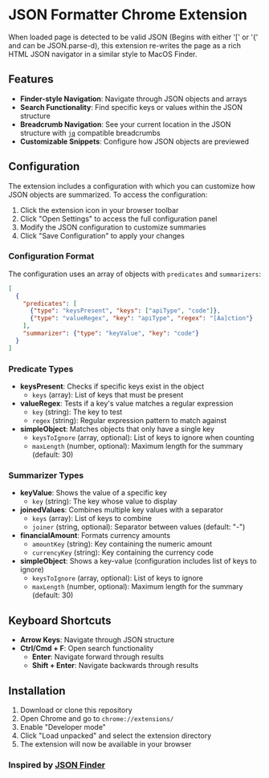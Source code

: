 # JSON Formatter Chrome Extension

When loaded page is detected to be valid JSON (Begins with either '[' or '{' and can be JSON.parse-d), this extension re-writes the page as a rich HTML JSON navigator in a similar style to MacOS Finder.

## Features

- **Finder-style Navigation**: Navigate through JSON objects and arrays
- **Search Functionality**: Find specific keys or values within the JSON structure
- **Breadcrumb Navigation**: See your current location in the JSON structure with [`jq`](https://jqlang.org/) compatible breadcrumbs
- **Customizable Snippets**: Configure how JSON objects are previewed

## Configuration

The extension includes a configuration with which you can customize how JSON objects are summarized. To access the configuration:

1. Click the extension icon in your browser toolbar
2. Click "Open Settings" to access the full configuration panel
3. Modify the JSON configuration to customize summaries
4. Click "Save Configuration" to apply your changes

### Configuration Format

The configuration uses an array of objects with `predicates` and `summarizers`:

```json
[
  {
    "predicates": [
      {"type": "keysPresent", "keys": ["apiType", "code"]},
      {"type": "valueRegex", "key": "apiType", "regex": "[Aa]ction"}
    ],
    "summarizer": {"type": "keyValue", "key": "code"}
  }
]
```

### Predicate Types

- **keysPresent**: Checks if specific keys exist in the object
  - `keys` (array): List of keys that must be present
- **valueRegex**: Tests if a key's value matches a regular expression
  - `key` (string): The key to test
  - `regex` (string): Regular expression pattern to match against
- **simpleObject**: Matches objects that only have a single key
  - `keysToIgnore` (array, optional): List of keys to ignore when counting
  - `maxLength` (number, optional): Maximum length for the summary (default: 30)

### Summarizer Types

- **keyValue**: Shows the value of a specific key
  - `key` (string): The key whose value to display
- **joinedValues**: Combines multiple key values with a separator
  - `keys` (array): List of keys to combine
  - `joiner` (string, optional): Separator between values (default: "-")
- **financialAmount**: Formats currency amounts
  - `amountKey` (string): Key containing the numeric amount
  - `currencyKey` (string): Key containing the currency code
- **simpleObject**: Shows a key-value (configuration includes list of keys to ignore)
  - `keysToIgnore` (array, optional): List of keys to ignore
  - `maxLength` (number, optional): Maximum length for the summary (default: 30)

## Keyboard Shortcuts

- **Arrow Keys**: Navigate through JSON structure
- **Ctrl/Cmd + F**: Open search functionality
  - **Enter**: Navigate forward through results
  - **Shift + Enter**: Navigate backwards through results

## Installation

1. Download or clone this repository
2. Open Chrome and go to `chrome://extensions/`
3. Enable "Developer mode"
4. Click "Load unpacked" and select the extension directory
5. The extension will now be available in your browser

### Inspired by [JSON Finder](https://github.com/rapee/jsonfinder)
